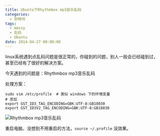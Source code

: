 ```yaml
---
title: Ubuntu下Rhythmbox mp3音乐乱码
categories:
  - 杂物间
tags:
  - messy
  - 乱码
  - Ubuntu
date: 2014-04-27 00:00:00
---
```



linux系统遇到点乱码问题是很正常的，你碰到的问题，别人一般会已经碰到过，甚至已经有了很好的解决方案。

今天遇到的问题是：Rhythmbox mp3音乐乱码

处理方案：

    sudo vim /etc/profile  # 类似 windows 下的环境变量
    # 添加
    export GST_ID3_TAG_ENCODING=GBK:UTF-8:GB18030
    export GST_ID3V2_TAG_ENCODING=GBK:UTF-8:GB18030
    
![Rhythmbox mp3音乐乱码](https://www.barretlee.com/blogimgs/2014/04/27/cd93a704-ce17-11e3-9b5d-a00b8c0f6c03.jpg)<!--<source src="//cloud.githubusercontent.com/assets/2698003/2811361/cd93a704-ce17-11e3-9b5d-a00b8c0f6c03.jpg">-->

重启电脑，没想到不用重启的方法，`source ~/.profile` 没效果。

